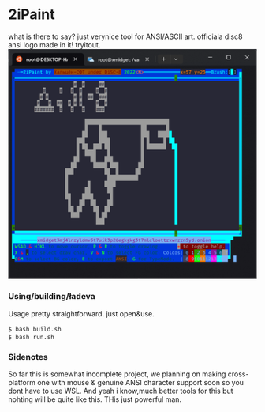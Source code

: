 # 2iPaint
what is there to say? just verynice tool for ANSI/ASCII art. officiala disc8 ansi logo made in it! tryitout.
![screenshot of it](https://github.com/disc-8/2iPaint/blob/main/Zrzut%20ekranu%202023-04-07%20205212.png?raw=true)
### Using/building/ładeva
Usage pretty straightforward. just open&use.
```
$ bash build.sh
$ bash run.sh
```
### Sidenotes
So far this is somewhat incomplete project, we planning on making cross-platform one with mouse & genuine ANSI character support soon so you dont have to use WSL.
And yeah i know,much better tools for this but nohting will be quite like this. THis just powerful man.
